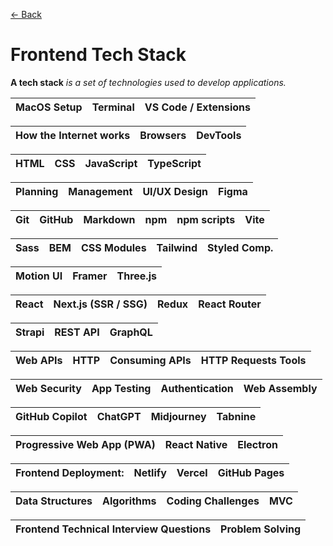 [&larr; Back](./README.md)

# Frontend Tech Stack

**A tech stack** _is a set of technologies used to develop applications._

<!--

SEO

Performance

Interact with REST APIs

HTTP Requests

Freelancing:

Marketing - Learn to sell yourself

Communication - work with clients and manage projects

Planning - Optimization - Monitoring

-->

| MacOS Setup | Terminal | VS Code / Extensions |
| ----------- | -------- | -------------------- |

| How the Internet works | Browsers | DevTools |
| ---------------------- | -------- | -------- |

| HTML | CSS | JavaScript | TypeScript |
| ---- | --- | ---------- | ---------- |

| Planning | Management | UI/UX Design | Figma |
| -------- | ---------- | ------------ | ----- |

| Git | GitHub | Markdown | npm | npm scripts | Vite |
| --- | ------ | -------- | --- | ----------- | ---- |

| Sass | BEM | CSS Modules | Tailwind | Styled Comp. |
| ---- | --- | ----------- | -------- | ------------ |

| Motion UI | Framer | Three.js |
| --------- | ------ | -------- |

| React | Next.js (SSR / SSG) | Redux | React Router |
| ----- | ------------------- | ----- | ------------ |

| Strapi | REST API | GraphQL |
| ------ | -------- | ------- |

| Web APIs | HTTP | Consuming APIs | HTTP Requests Tools |
| -------- | ---- | -------------- | ------------------- |

| Web Security | App Testing | Authentication | Web Assembly |
| ------------ | ----------- | -------------- | ------------ |

| GitHub Copilot | ChatGPT | Midjourney | Tabnine |
| -------------- | ------- | ---------- | ------- |

| Progressive Web App (PWA) | React Native | Electron |
| ------------------------- | ------------ | -------- |

| Frontend Deployment: | Netlify | Vercel | GitHub Pages |
| -------------------- | ------- | ------ | ------------ |

| Data Structures | Algorithms | Coding Challenges | MVC |
| --------------- | ---------- | ----------------- | --- |

| Frontend Technical Interview Questions | Problem Solving |
| -------------------------------------- | --------------- |

<!--
| JavaScript | TypeScript | Python | Java | C/C++ | C#  |
| ---------- | ---------- | ------ | ---- | ----- | --- |
-->

<br>

<!--

## Backend Technologies

| Node.js | Express.js |
| ------- | ---------- |

| Databases | Relational: PostgreSQL | NoSQL: MongoDB | Serverless: MongoDB Atlas | ORM: Mongoose | File-Based: SQLite |
| --------- | ---------------------- | -------------- | ------------------------- | ------------- | ------------------ |

| Backend Deployment | Render | Heroku | Linode | AWS |
| ------------------ | ------ | ------ | ------ | --- |

| Authentification | Authorization | Linux Commands | Web Servers |
| ---------------- | ------------- | -------------- | ----------- |

<br>

-->
